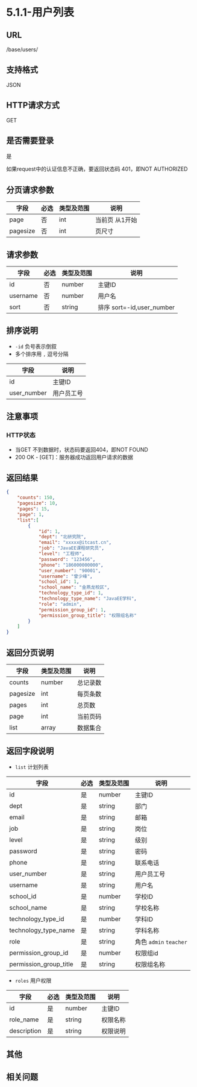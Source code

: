 # 5.1.1-用户列表

## URL

/base/users/

## 支持格式

JSON

## HTTP请求方式

GET

## 是否需要登录

是

如果request中的认证信息不正确，要返回状态码 401，即NOT AUTHORIZED

## 分页请求参数

字段 | 必选 | 类型及范围 | 说明
----|------|----------|-------------
page        |   否   | int    | 当前页 从1开始
pagesize    |   否   | int    | 页尺寸

## 请求参数

字段 | 必选 | 类型及范围 | 说明
----|------|----------|-------------
id                    |   否   | number  | 主键ID
username              |   否   | number  | 用户名
sort                  |   否   | string  | 排序 sort=-id,user_number

## 排序说明

- `-id` 负号表示倒叙
- 多个排序用 `,` 逗号分隔

字段 | 说明
----|------
id              | 主键ID
user_number     | 用户员工号

## 注意事项

### HTTP状态

- 当GET 不到数据时，状态码要返回404，即NOT FOUND
- 200 OK - [GET]：服务器成功返回用户请求的数据

## 返回结果

```json
{
    "counts": 150,
    "pagesize": 10,
    "pages": 15,
    "page": 1,
    "list":[
        {
            "id": 1,
            "dept": "北研究院",
            "email": "xxxxx@itcast.cn",
            "job": "JavaEE课程研究员",
            "level": "工程师",
            "password": "123456",
            "phone": "186000000000",
            "user_number": "90001",
            "username": "曾少峰",
            "school_id": 1,
            "school_name": "金燕龙校区",
            "technology_type_id": 1,
            "technology_type_name": "JavaEE学科",
            "role": "admin",
            "permission_group_id": 1,
            "permission_group_title": "权限组名称"
        }
    ]
}
```

## 返回分页说明

字段 | 类型及范围 | 说明
----|----------|-------------
counts      | number   | 总记录数
pagesize    | int    | 每页条数
pages       | int    | 总页数
page        | int    | 当前页码
list        | array  | 数据集合

## 返回字段说明

- `list` 计划列表

字段 | 必选 | 类型及范围 | 说明
----|------|----------|-------------
id                      |   是   | number    | 主键ID
dept                    |   是   | string  | 部门
email                   |   是   | string  | 邮箱
job                     |   是   | string  | 岗位
level                   |   是   | string  | 级别
password                |   是   | string  | 密码
phone                   |   是   | string  | 联系电话
user_number             |   是   | string  | 用户员工号
username                |   是   | string  | 用户名
school_id               |   是   | number  | 学校ID
school_name             |   是   | string  | 学校名称
technology_type_id      |   是   | number  | 学科ID
technology_type_name    |   是   | string  | 学科名称
role                    |   是   | string  | 角色 `admin` `teacher`
permission_group_id     |   是   | number  | 权限组id
permission_group_title  |   是   | string  | 权限组名称

- `roles` 用户权限

字段 | 必选 | 类型及范围 | 说明
----|------|----------|-------------
id                      |   是   | number    | 主键ID
role_name               |   是   | string  | 权限名称
description             |   是   | string  | 权限说明

## 其他

## 相关问题


